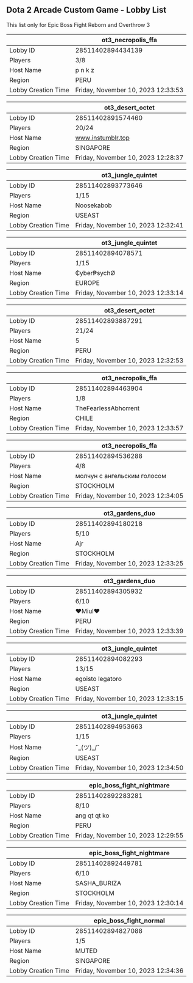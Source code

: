 ## Dota 2 Arcade Custom Game - Lobby List

This list only for Epic Boss Fight Reborn and Overthrow 3

|  | ot3_necropolis_ffa |
| ------ | ------ |
| Lobby ID | 28511402894434139 |
| Players | 3/8 |
| Host Name | p n k z |
| Region | PERU |
| Lobby Creation Time | Friday, November 10, 2023 12:33:53 |


|  | ot3_desert_octet |
| ------ | ------ |
| Lobby ID | 28511402891574460 |
| Players | 20/24 |
| Host Name | www.instumblr.top |
| Region | SINGAPORE |
| Lobby Creation Time | Friday, November 10, 2023 12:28:37 |


|  | ot3_jungle_quintet |
| ------ | ------ |
| Lobby ID | 28511402893773646 |
| Players | 1/15 |
| Host Name | Noosekabob |
| Region | USEAST |
| Lobby Creation Time | Friday, November 10, 2023 12:32:41 |


|  | ot3_jungle_quintet |
| ------ | ------ |
| Lobby ID | 28511402894078571 |
| Players | 1/15 |
| Host Name | ₵yber₱sychØ |
| Region | EUROPE |
| Lobby Creation Time | Friday, November 10, 2023 12:33:14 |


|  | ot3_desert_octet |
| ------ | ------ |
| Lobby ID | 28511402893887291 |
| Players | 21/24 |
| Host Name | 5 |
| Region | PERU |
| Lobby Creation Time | Friday, November 10, 2023 12:32:53 |


|  | ot3_necropolis_ffa |
| ------ | ------ |
| Lobby ID | 28511402894463904 |
| Players | 1/8 |
| Host Name | TheFearlessAbhorrent |
| Region | CHILE |
| Lobby Creation Time | Friday, November 10, 2023 12:33:57 |


|  | ot3_necropolis_ffa |
| ------ | ------ |
| Lobby ID | 28511402894536288 |
| Players | 4/8 |
| Host Name | молчун с ангельским голосом |
| Region | STOCKHOLM |
| Lobby Creation Time | Friday, November 10, 2023 12:34:05 |


|  | ot3_gardens_duo |
| ------ | ------ |
| Lobby ID | 28511402894180218 |
| Players | 5/10 |
| Host Name | Ajr |
| Region | STOCKHOLM |
| Lobby Creation Time | Friday, November 10, 2023 12:33:25 |


|  | ot3_gardens_duo |
| ------ | ------ |
| Lobby ID | 28511402894305932 |
| Players | 6/10 |
| Host Name | ♥Miul♥ |
| Region | PERU |
| Lobby Creation Time | Friday, November 10, 2023 12:33:39 |


|  | ot3_jungle_quintet |
| ------ | ------ |
| Lobby ID | 28511402894082293 |
| Players | 13/15 |
| Host Name | egoisto legatoro |
| Region | USEAST |
| Lobby Creation Time | Friday, November 10, 2023 12:33:15 |


|  | ot3_jungle_quintet |
| ------ | ------ |
| Lobby ID | 28511402894953663 |
| Players | 1/15 |
| Host Name | ¯\_(ツ)_/¯ |
| Region | USEAST |
| Lobby Creation Time | Friday, November 10, 2023 12:34:50 |


|  | epic_boss_fight_nightmare |
| ------ | ------ |
| Lobby ID | 28511402892283281 |
| Players | 8/10 |
| Host Name | ang qt qt ko |
| Region | PERU |
| Lobby Creation Time | Friday, November 10, 2023 12:29:55 |


|  | epic_boss_fight_nightmare |
| ------ | ------ |
| Lobby ID | 28511402892449781 |
| Players | 6/10 |
| Host Name | SASHA_BURIZA |
| Region | STOCKHOLM |
| Lobby Creation Time | Friday, November 10, 2023 12:30:14 |


|  | epic_boss_fight_normal |
| ------ | ------ |
| Lobby ID | 28511402894827088 |
| Players | 1/5 |
| Host Name | MUTED |
| Region | SINGAPORE |
| Lobby Creation Time | Friday, November 10, 2023 12:34:36 |


